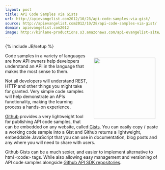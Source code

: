```yaml
---
layout: post
title: API Code Samples via Gists
url: http://apievangelist.com2012/10/28/api-code-samples-via-gist/
source: http://apievangelist.com2012/10/28/api-code-samples-via-gist/
domain: apievangelist.com2012
image: http://kinlane-productions.s3.amazonaws.com/api-evangelist-site/blog/github-logo-basic.png
---
```

{% include JB/setup %}
<p><a title="Github" href="https://github.com/"><img style="padding: 15px;" src="https://s3.amazonaws.com/kinlane-productions/api-evangelist/github/github-logo.png" alt="" width="200" align="right" /></a></p>
<p>Code samples in a variety of languages are how API owners help developers understand an API in the language that makes the most sense to them.</p>
<p>Not all developers will understand REST, HTTP and other things you might take for granted.  Very simple code samples will help demonstrate an APIs functionality, making the learning process a hands-on experience.</p>
<p><a href="https://github.com/">Github</a> provides a very lightweight tool for publishing API code samples, that can be embedded on any website, called <a title="Gist" href="https://gist.github.com/">Gists</a>.  You can easily copy / paste a working code sample into a Gist and Github returns a lightweight, embeddable JavaScript that you can use in documentation, blog posts and any where you will need to share with users.</p>
<p>Github Gists can be a much sexier, and easier to implement alternative to html &lt;code&gt; tags. While also allowing easy management and versioning of API code samples alongside <a title="Github API SDK Management" href="/2012/10/25/sdk-management-for-your-api-with-github/">Github API SDK repositories</a>.</p>
